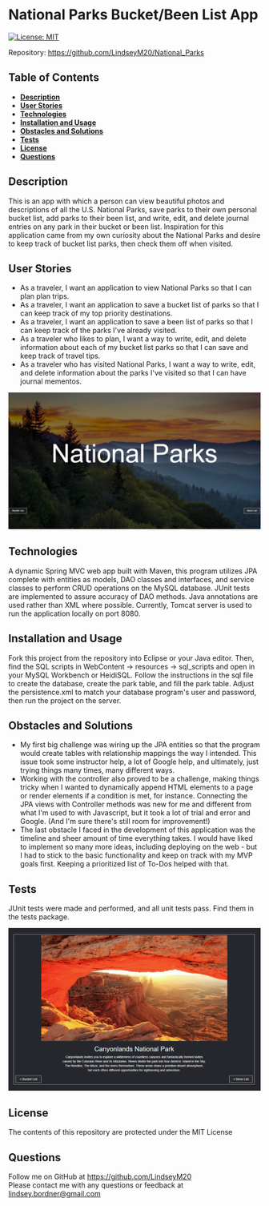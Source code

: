 # National Parks Bucket/Been List App

[![License: MIT](https://img.shields.io/badge/License-MIT-yellow.svg)](https://opensource.org/licenses/MIT)

Repository: https://github.com/LindseyM20/National_Parks

## Table of Contents
  * [**Description**](#description)
  * [**User Stories**](#user-stories)
  * [**Technologies**](#technologies)
  * [**Installation and Usage**](#installation-and-usage)
  * [**Obstacles and Solutions**](#obstacles-and-solutions)
  * [**Tests**](#tests)
  * [**License**](#license)
  * [**Questions**](#questions)

## Description
This is an app with which a person can view beautiful photos and descriptions of all the U.S. National Parks, save parks to their own personal bucket list, add parks to their been list, and write, edit, and delete journal entries on any park in their bucket or been list. Inspiration for this application came from my own curiosity about the National Parks and desire to keep track of bucket list parks, then check them off when visited.

## User Stories
* As a traveler, I want an application to view National Parks so that I can plan plan trips.
* As a traveler, I want an application to save a bucket list of parks so that I can keep track of my top priority destinations. 
* As a traveler, I want an application to save a been list of parks so that I can keep track of the parks I've already visited.
* As a traveler who likes to plan, I want a way to write, edit, and delete information about each of my bucket list parks so that I can save and keep track of travel tips.
* As a traveler who has visited National Parks, I want a way to write, edit, and delete information about the parks I've visited so that I can have journal mementos.

![App in browser](./WebContent/resources/images/0screenshot1.png)

## Technologies
A dynamic Spring MVC web app built with Maven, this program utilizes JPA complete with entities as models, DAO classes and interfaces, and service classes to perform CRUD operations on the MySQL database. JUnit tests are implemented to assure accuracy of DAO methods. Java annotations are used rather than XML where possible. Currently, Tomcat server is used to run the application locally on port 8080.

## Installation and Usage
Fork this project from the repository into Eclipse or your Java editor. Then, find the SQL scripts in WebContent -> resources -> sql_scripts and open in your MySQL Workbench or HeidiSQL. Follow the instructions in the sql file to create the database, create the park table, and fill the park table. Adjust the persistence.xml to match your database program's user and password, then run the project on the server.

## Obstacles and Solutions
* My first big challenge was wiring up the JPA entities so that the program would create tables with relationship mappings the way I intended. This issue took some instructor help, a lot of Google help, and ultimately, just trying things many times, many different ways.
* Working with the controller also proved to be a challenge, making things tricky when I wanted to dynamically append HTML elements to a page or render elements if a condition is met, for instance. Connecting the JPA views with Controller methods was new for me and different from what I'm used to with Javascript, but it took a lot of trial and error and Google. (And I'm sure there's still room for improvement!)
* The last obstacle I faced in the development of this application was the timeline and sheer amount of time everything takes. I would have liked to implement so many more ideas, including deploying on the web - but I had to stick to the basic functionality and keep on track with my MVP goals first. Keeping a prioritized list of To-Dos helped with that.

## Tests
JUnit tests were made and performed, and all unit tests pass. Find them in the tests package.

![App in browser](./WebContent/resources/images/0screenshot2.png)

## License
The contents of this repository are protected under the MIT License

## Questions
Follow me on GitHub at https://github.com/LindseyM20 <br>
Please contact me with any questions or feedback at lindsey.bordner@gmail.com 

